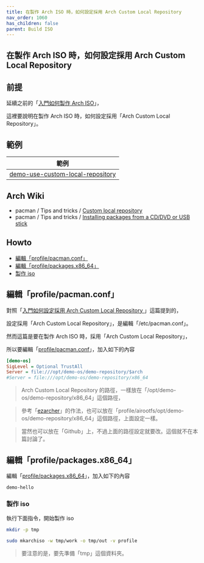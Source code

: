 ```yaml
---
title: 在製作 Arch ISO 時，如何設定採用 Arch Custom Local Repository
nav_order: 1060
has_children: false
parent: Build ISO
---
```



## 在製作 Arch ISO 時，如何設定採用 Arch Custom Local Repository


## 前提

延續之前的「[入門如何製作 Arch ISO](https://samwhelp.github.io/note-about-archlinux/read/build-iso/start-build-arch-iso.html)」，

這裡要說明在製作 Arch ISO 時，如何設定採用「Arch Custom Local Repository」。


## 範例

| 範例 |
| --- |
| [demo-use-custom-local-repository](https://github.com/samwhelp/note-about-archlinux/tree/gh-pages/_demo/build-iso/demo-os/demo-iso-profile/demo-use-custom-local-repository) |


## Arch Wiki

* pacman / Tips and tricks / [Custom local repository](https://wiki.archlinux.org/title/Pacman/Tips_and_tricks#Custom_local_repository)
* pacman / Tips and tricks / [Installing packages from a CD/DVD or USB stick](https://wiki.archlinux.org/title/Pacman/Tips_and_tricks#Installing_packages_from_a_CD/DVD_or_USB_stick)


## Howto

* [編輯「profile/pacman.conf」](#編輯profilepacmanconf」)
* [編輯「profile/packages.x86_64」](#編輯profilepackagesx86_64」)
* [製作 iso](#製作-iso)


## 編輯「profile/pacman.conf」

對照「[入門如何設定採用 Arch Custom Local Repository ](https://samwhelp.github.io/note-about-archlinux/read/build-iso/start-use-custom-local-repository.html)」這篇提到的，

設定採用「Arch Custom Local Repository」，是編輯「/etc/pacman.conf」。

然而這篇是要在製作 Arch ISO 時，採用「Arch Custom Local Repository」，

所以要編輯「[profile/pacman.conf](https://github.com/samwhelp/note-about-archlinux/blob/gh-pages/_demo/build-iso/demo-os/demo-iso-profile/demo-use-custom-local-repository/profile/pacman.conf#L110)」，加入如下的內容

``` ini
[demo-os]
SigLevel = Optional TrustAll
Server = file:///opt/demo-os/demo-repository/$arch
#Server = file:///opt/demo-os/demo-repository/x86_64
```

> Arch Custom Local Repository 的路徑，一樣放在「/opt/demo-os/demo-repository/x86_64」這個路徑，

> 參考「[ezarcher](https://osdn.net/projects/ezarch/releases/)」的作法，也可以放在「profile/airootfs/opt/demo-os/demo-repository/x86_64」這個路徑，上面設定一樣。

> 當然也可以放在「Github」上，不過上面的路徑設定就要改。這個就不在本篇討論了。


## 編輯「profile/packages.x86_64」

編輯「[profile/packages.x86_64](https://github.com/samwhelp/note-about-archlinux/blob/gh-pages/_demo/build-iso/demo-os/demo-iso-profile/demo-use-custom-local-repository/profile/packages.x86_64#L133)」，加入如下的內容

```
demo-hello
```

### 製作 iso

執行下面指令，開始製作 iso

``` sh
mkdir -p tmp

sudo mkarchiso -w tmp/work -o tmp/out -v profile
```

> 要注意的是，要先準備「tmp」這個資料夾。
